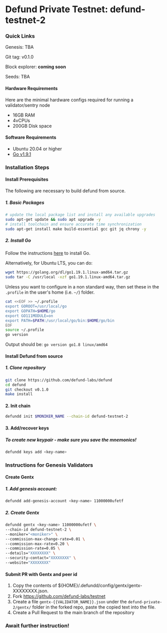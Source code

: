 # Defund Private Testnet: defund-testnet-2

### Quick Links
Genesis: TBA

Git tag: v0.1.0

Block explorer: **coming soon**

Seeds: TBA

#### Hardware Requirements
Here are the minimal hardware configs required for running a validator/sentry node
 - 16GB RAM
 - 4vCPUs
 - 200GB Disk space

#### Software Requirements
- Ubuntu 20.04 or higher
- [Go v1.9.1](https://golang.org/doc/install)

### Installation Steps

#### Install Prerequisites 

The following are necessary to build defund from source. 

##### 1. Basic Packages

```sh
# update the local package list and install any available upgrades 
sudo apt-get update && sudo apt upgrade -y 
# install toolchain and ensure accurate time synchronization 
sudo apt-get install make build-essential gcc git jq chrony -y
```


##### 2. Install Go
Follow the instructions [here](https://golang.org/doc/install) to install Go.

Alternatively, for Ubuntu LTS, you can do:

```sh
wget https://golang.org/dl/go1.19.1.linux-amd64.tar.gz
sudo tar -C /usr/local -xzf go1.19.1.linux-amd64.tar.gz
```

Unless you want to configure in a non standard way, then set these in the `.profile` in the user's home (i.e. `~/`) folder.

```sh
cat <<EOF >> ~/.profile
export GOROOT=/usr/local/go
export GOPATH=$HOME/go
export GO111MODULE=on
export PATH=$PATH:/usr/local/go/bin:$HOME/go/bin
EOF
source ~/.profile
go version
```

Output should be: `go version go1.8 linux/amd64`


#### Install Defund from source

##### 1. Clone repository
```sh
git clone https://github.com/defund-labs/defund
cd defund
git checkout v0.1.0
make install
```

#### 2. Init chain
```sh
defundd init $MONIKER_NAME --chain-id defund-testnet-2
```

#### 3. Add/recover keys
##### To create new keypair - make sure you save the mnemonics!
```sh
defundd keys add <key-name> 
```

### Instructions for Genesis Validators
#### Create Gentx
##### 1. Add genesis account:
```sh
defundd add-genesis-account <key-name> 11000000ufetf
```

##### 2. Create Gentx
```sh
defundd gentx <key-name> 11000000ufetf \
--chain-id defund-testnet-2 \
--moniker="<moniker>" \
--commission-max-change-rate=0.01 \
--commission-max-rate=0.20 \
--commission-rate=0.05 \
--details="XXXXXXXX" \
--security-contact="XXXXXXXX" \
--website="XXXXXXXX"
```

#### Submit PR with Gentx and peer id
1. Copy the contents of ${HOME}/.defundd/config/gentx/gentx-XXXXXXXX.json.
2. Fork https://github.com/defund-labs/testnet
3. Create a file `gentx-{{VALIDATOR_NAME}}.json` under the `defund-private-2/gentx/` folder in the forked repo, paste the copied text into the file.
4. Create a Pull Request to the main branch of the repository

### Await further instruction!
